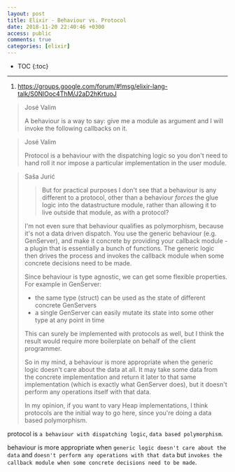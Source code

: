```yaml
---
layout: post
title: Elixir - Behaviour vs. Protocol
date: 2018-11-20 22:40:46 +0300
access: public
comments: true
categories: [elixir]
---
```


<!-- more -->

* TOC
{:toc}
<hr>

1. <https://groups.google.com/forum/#!msg/elixir-lang-talk/S0NlOoc4ThM/J2aD2hKrtuoJ>

> José Valim
>
> A behaviour is a way to say: give me a module as argument and I will invoke
> the following callbacks on it.

> José Valim
>
> Protocol is a behaviour with the dispatching logic so you don't need to hand
> roll it nor impose a particular implementation in the user module.

> Saša Jurić
>
> > But for practical purposes I don't see that a behaviour is any different
> > to a protocol, other than a behaviour *forces* the glue logic into the
> > datastructure module, rather than allowing it to live outside that module,
> > as with a protocol?
>
> I'm not even sure that behaviour qualifies as polymorphism, because it's
> not a data driven dispatch. You use the generic behaviour (e.g. GenServer),
> and make it concrete by providing your callback module - a plugin that is
> essentially a bunch of functions. The generic logic then drives the process
> and invokes the callback module when some concrete decisions need to be made.
>
> Since behaviour is type agnostic, we can get some flexible properties. For
> example in GenServer:
>
> - the same type (struct) can be used as the state of different concrete
>   GenServers
> - a single GenServer can easily mutate its state into some other type at
>   any point in time
>
> This can surely be implemented with protocols as well, but I think the result
> would require more boilerplate on behalf of the client programmer.
>
> So in my mind, a behaviour is more appropriate when the generic logic
> doesn't care about the data at all. It may take some data from the concrete
> implementation and return it later to that same implementation (which is
> exactly what GenServer does), but it doesn't perform any operations itself
> with that data.
>
> In my opinion, if you want to vary Heap implementations, I think protocols
> are the initial way to go here, since you're doing a data based polymorphism.

protocol is `a behaviour with dispatching logic`, `data based polymorphism`.

behaviour is more appropriate when `generic logic doesn't care about the data`
and `doesn't perform any operations with that data` but `invokes the callback
module when some concrete decisions need to be made`.
